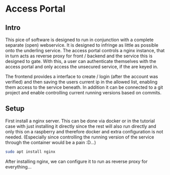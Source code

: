 # Access Portal
## Intro
This pice of software is designed to run in conjunction with a complete separate (open) webservice. It is designed to infringe as little as possible onto the underling service. The access portal controls a nginx instance, that in turn acts as reverse proxy for front / backend and the service this is designed to gate. With this, a user can authenticate themselves with the access portal and only access the unsecured service, if the are keyed in.

The frontend provides a interface to create / login (after the account was verified) and then saving the users current ip in the allowed list, enabling them access to the service beneath. In addition it can be connected to a git project and enable controlling current running versions based on commits.

## Setup
First install a nginx server. This can be done via docker or in the tutorial case with just installing it directly since the rest will also run directly and only this on a raspberry and therefore docker and extra configuration is not needed. (Especially since controlling the running version of the service through the container would be a pain :D...)

```sh
sudo apt install nginx
```

After installing nginx, we can configure it to run as reverse proxy for everything...